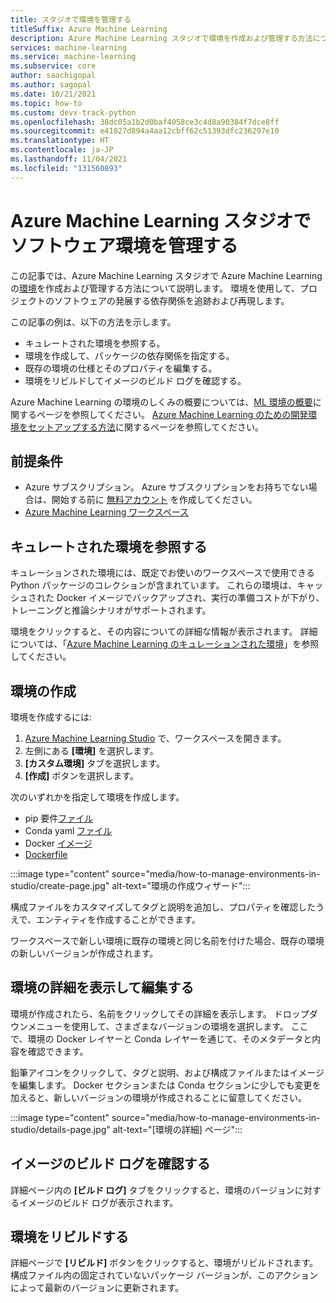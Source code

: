 ```yaml
---
title: スタジオで環境を管理する
titleSuffix: Azure Machine Learning
description: Azure Machine Learning スタジオで環境を作成および管理する方法について説明します。
services: machine-learning
ms.service: machine-learning
ms.subservice: core
author: saachigopal
ms.author: sagopal
ms.date: 10/21/2021
ms.topic: how-to
ms.custom: devx-track-python
ms.openlocfilehash: 38dc05a1b2d0baf4058ce3c4d8a90384f7dce8ff
ms.sourcegitcommit: e41827d894a4aa12cbff62c51393dfc236297e10
ms.translationtype: HT
ms.contentlocale: ja-JP
ms.lasthandoff: 11/04/2021
ms.locfileid: "131560893"
---
```

# <a name="manage-software-environments-in-azure-machine-learning-studio"></a>Azure Machine Learning スタジオでソフトウェア環境を管理する

この記事では、Azure Machine Learning スタジオで Azure Machine Learning の[環境](/python/api/azureml-core/azureml.core.environment.environment)を作成および管理する方法について説明します。 環境を使用して、プロジェクトのソフトウェアの発展する依存関係を追跡および再現します。

この記事の例は、以下の方法を示します。

* キュレートされた環境を参照する。
* 環境を作成して、パッケージの依存関係を指定する。
* 既存の環境の仕様とそのプロパティを編集する。
* 環境をリビルドしてイメージのビルド ログを確認する。

Azure Machine Learning の環境のしくみの概要については、[ML 環境の概要](concept-environments.md)に関するページを参照してください。 [Azure Machine Learning のための開発環境をセットアップする方法](how-to-configure-environment.md)に関するページを参照してください。

## <a name="prerequisites"></a>前提条件

* Azure サブスクリプション。 Azure サブスクリプションをお持ちでない場合は、開始する前に [無料アカウント](https://azure.microsoft.com/free/) を作成してください。
* [Azure Machine Learning ワークスペース](how-to-manage-workspace.md)

## <a name="browse-curated-environments"></a>キュレートされた環境を参照する

キュレーションされた環境には、既定でお使いのワークスペースで使用できる Python パッケージのコレクションが含まれています。 これらの環境は、キャッシュされた Docker イメージでバックアップされ、実行の準備コストが下がり、トレーニングと推論シナリオがサポートされます。 

環境をクリックすると、その内容についての詳細な情報が表示されます。 詳細については、「[Azure Machine Learning のキュレーションされた環境](resource-curated-environments.md)」を参照してください。 

## <a name="create-an-environment"></a>環境の作成

環境を作成するには:
1. [Azure Machine Learning Studio](https://ml.azure.com) で、ワークスペースを開きます。
1. 左側にある **[環境]** を選択します。
1. **[カスタム環境]** タブを選択します。 
1. **[作成]** ボタンを選択します。 

次のいずれかを指定して環境を作成します。
* pip 要件[ファイル](https://pip.pypa.io/en/stable/cli/pip_install)
* Conda yaml [ファイル](https://docs.conda.io/projects/conda/en/latest/user-guide/tasks/manage-environments.html)
* Docker [イメージ](https://hub.docker.com/search?q=&type=image)
* [Dockerfile](https://docs.docker.com/develop/develop-images/dockerfile_best-practices/)

:::image type="content" source="media/how-to-manage-environments-in-studio/create-page.jpg" alt-text="環境の作成ウィザード":::

構成ファイルをカスタマイズしてタグと説明を追加し、プロパティを確認したうえで、エンティティを作成することができます。 

ワークスペースで新しい環境に既存の環境と同じ名前を付けた場合、既存の環境の新しいバージョンが作成されます。

## <a name="view-and-edit-environment-details"></a>環境の詳細を表示して編集する

環境が作成されたら、名前をクリックしてその詳細を表示します。 ドロップダウンメニューを使用して、さまざまなバージョンの環境を選択します。 ここで、環境の Docker レイヤーと Conda レイヤーを通じて、そのメタデータと内容を確認できます。 

鉛筆アイコンをクリックして、タグと説明、および構成ファイルまたはイメージを編集します。 Docker セクションまたは Conda セクションに少しでも変更を加えると、新しいバージョンの環境が作成されることに留意してください。 

:::image type="content" source="media/how-to-manage-environments-in-studio/details-page.jpg" alt-text="[環境の詳細] ページ":::

## <a name="view-image-build-logs"></a>イメージのビルド ログを確認する

詳細ページ内の **[ビルド ログ]** タブをクリックすると、環境のバージョンに対するイメージのビルド ログが表示されます。 

## <a name="rebuild-an-environment"></a>環境をリビルドする

詳細ページで **[リビルド]** ボタンをクリックすると、環境がリビルドされます。 構成ファイル内の固定されていないパッケージ バージョンが、このアクションによって最新のバージョンに更新されます。 
